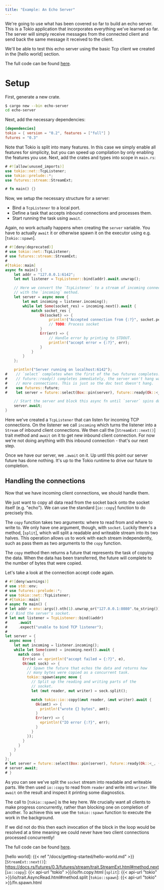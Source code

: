 ```yaml
---
title: "Example: An Echo Server"
---
```


We're going to use what has been covered so far to build an echo server. This is a
Tokio application that incorporates everything we've learned so far. The server will
simply receive messages from the connected client and send back the same message it
received to the client.

We'll be able to test this echo server using the basic Tcp client we created in the
[hello world] section.

The full code can be found [here][full-code].

# Setup

First, generate a new crate.

```bash
$ cargo new --bin echo-server
cd echo-server
```

Next, add the necessary dependencies:

```toml
[dependencies]
tokio = { version = "0.2", features = ["full"] }
futures = "0.3"
```

Note that Tokio is split into many features. In this case we simply enable all
features for simplicity, but you can speed up compilation by only enabling the
features you use. Next, add the crates and types into scope in `main.rs`:

```rust
# #![allow(unused_imports)]
use tokio::net::TcpListener;
use tokio::prelude::*;
use futures::stream::StreamExt;

# fn main() {}
```

Now, we setup the necessary structure for a server:

* Bind a `TcpListener` to a local port.
* Define a task that accepts inbound connections and processes them.
* Start running the task using `await`.

Again, no work actually happens when creating the `server` variable. You have to
actually `await` it or otherwise spawn it on the executor using e.g. [`tokio::spawn`].

```rust
# #![deny(deprecated)]
# use tokio::net::TcpListener;
# use futures::stream::StreamExt;
#
#[tokio::main]
async fn main() {
    let addr = "127.0.0.1:6142";
    let mut listener = TcpListener::bind(addr).await.unwrap();

    // Here we convert the `TcpListener` to a stream of incoming connections
    // with the `incoming` method.
    let server = async move {
        let mut incoming = listener.incoming();
        while let Some(socket_res) = incoming.next().await {
            match socket_res {
                Ok(socket) => {
                    println!("Accepted connection from {:?}", socket.peer_addr());
                    // TODO: Process socket
                }
                Err(err) => {
                    // Handle error by printing to STDOUT.
                    println!("accept error = {:?}", err);
                }
            }
        }
    };

    println!("Server running on localhost:6142");
#    // `select` completes when the first of the two futures completes. Since
#    // future::ready() completes immediately, the server won't hang waiting for
#    // more connections. This is just so the doc test doesn't hang.
#    use futures::future;
#    let server = future::select(Box::pin(server), future::ready(Ok::<_, ()>(())));

    // Start the server and block this async fn until `server` spins down.
    server.await;
}
```

Here we've created a `TcpListener` that can listen for incoming TCP connections. On
the listener we call `incoming` which turns the listener into a `Stream` of inbound
client connections. We then call the [`StreamExt::next()`] trait method and `await`
on it to get new inbound client connection.  For now we're not doing anything with
this inbound connection - that's our next step.

Once we have our server, we `.await` on it. Up until this point our server future has
done nothing. It's up to the Tokio runtime to drive our future to completion.

## Handling the connections

Now that we have incoming client connections, we should handle them.

We just want to copy all data read from the socket back onto the socket itself
(e.g. "echo"). We can use the standard [`io::copy`] function to do precisely this.

The `copy` function takes two arguments: where to read from and where to write to.
We only have one argument, though, with `socket`. Luckily there's a method, [`split`],
which will split a readable and writeable stream into its two halves. This
operation allows us to work with each stream independently, such as pass them as two
arguments to the `copy` function.

The `copy` method then returns a future that represents the task of copying the data.
When the data has been transferred, the future will complete to the number of bytes
that were copied.

Let's take a look at the connection accept code again.

```rust
# #![deny(warnings)]
# use std::env;
# use futures::prelude::*;
# use tokio::net::TcpListener;
# #[tokio::main]
# async fn main() {
# let addr = env::args().nth(1).unwrap_or("127.0.0.1:8080".to_string());
# // Bind the server's socket.
# let mut listener = TcpListener::bind(&addr)
#     .await
#     .expect("unable to bind TCP listener");
#
let server = {
  async move {
    let mut incoming = listener.incoming();
    while let Some(conn) = incoming.next().await {
      match conn {
        Err(e) => eprintln!("accept failed = {:?}", e),
        Ok(mut sock) => {
          // Spawn the future that echos the data and returns how
          // many bytes were copied as a concurrent task.
          tokio::spawn(async move {
            // Split up the reading and writing parts of the
            // socket.
            let (mut reader, mut writer) = sock.split();

            match tokio::io::copy(&mut reader, &mut writer).await {
              Ok(amt) => {
                println!("wrote {} bytes", amt);
              }
              Err(err) => {
                eprintln!("IO error {:?}", err);
              }
            }
          });
        }
      }
    }
  }
};
# let server = future::select(Box::pin(server), future::ready(Ok::<_, ()>(())));
# server.await;
# }
```

As you can see we've split the `socket` stream into readable and writeable parts. We
then used `io::copy` to read from `reader` and write into `writer`. We `await` on the
result and inspect it printing some diagnostics.

The call to [`tokio::spawn`] is the key here. We crucially want all clients to make
progress concurrently, rather than blocking one on completion of another. To achieve
this we use the `tokio::spawn` function to execute the work in the background.

If we did not do this then each invocation of the block in the loop would be
resolved at a time meaning we could never have two client connections processed
concurrently!

The full code can be found [here][full-code].

[full-code]: https://github.com/tokio-rs/tokio/blob/master/examples/echo.rs
[hello world]: {{< ref "/docs/getting-started/hello-world.md" >}}
[`StreamExt::next()`]: https://docs.rs/futures/0.3/futures/stream/trait.StreamExt.html#method.next
[`io::copy`]: {{< api-url "tokio" >}}/io/fn.copy.html
[`split`]: {{< api-url "tokio" >}}/io/trait.AsyncRead.html#method.split
[`tokio::spawn`]: {{< api-url "tokio" >}}/fn.spawn.html

